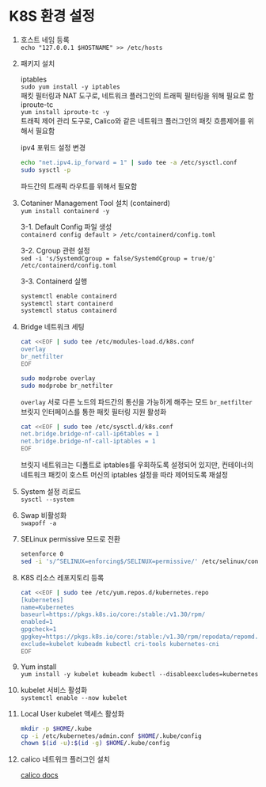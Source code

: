 # K8S 환경 설정

1. 호스트 네임 등록  
    `echo "127.0.0.1 $HOSTNAME" >> /etc/hosts`

2. 패키지 설치
  
    iptables  
    `sudo yum install -y iptables`  
    패킷 필터링과 NAT 도구로, 네트워크 플러그인의 트래픽 필터링을 위해 필요로 함
    iproute-tc  
    `yum install iproute-tc -y`  
    트래픽 제어 관리 도구로, Calico와 같은 네트워크 플러그인의 패킷 흐름제어를 위해서 필요함

    ipv4 포워드 설정 변경

    ```bash
    echo "net.ipv4.ip_forward = 1" | sudo tee -a /etc/sysctl.conf
    sudo sysctl -p
    ```  

    파드간의 트래픽 라우트를 위해서 필요함

3. Cotaniner Management Tool 설치 (containerd)  
    `yum install containerd -y`

    3-1. Default Config 파일 생성  
    `containerd config default > /etc/containerd/config.toml`

    3-2. Cgroup 관련 설정  
    `sed -i 's/SystemdCgroup = false/SystemdCgroup = true/g' /etc/containerd/config.toml`

    3-3. Containerd 실행  

    ```bash
    systemctl enable containerd
    systemctl start containerd
    systemctl status containerd
    ```

4. Bridge 네트워크 세팅  

    ```bash
    cat <<EOF | sudo tee /etc/modules-load.d/k8s.conf
    overlay
    br_netfilter
    EOF
    
    sudo modprobe overlay
    sudo modprobe br_netfilter
    ```

    `overlay` 서로 다른 노드의 파드간의 통신을 가능하게 해주는 모드
    `br_netfilter` 브릿지 인터페이스를 통한 패킷 필터링 지원 활성화

    ```bash
    cat <<EOF | sudo tee /etc/sysctl.d/k8s.conf
    net.bridge.bridge-nf-call-ip6tables = 1
    net.bridge.bridge-nf-call-iptables = 1
    EOF
    ```

    브릿지 네트워크는 디폴트로 iptables를 우회하도록 설정되어 있지만, 컨테이너의 네트워크 패킷이 호스트 머신의 iptables 설정을 따라 제어되도록 재설정

5. System 설정 리로드  
    `sysctl --system`

6. Swap 비활성화  
    `swapoff -a`

7. SELinux permissive 모드로 전환  

    ```bash
    setenforce 0
    sed -i 's/^SELINUX=enforcing$/SELINUX=permissive/' /etc/selinux/config
    ```

8. K8S 리소스 레포지토리 등록  

    ```bash
    cat <<EOF | sudo tee /etc/yum.repos.d/kubernetes.repo
    [kubernetes]
    name=Kubernetes
    baseurl=https://pkgs.k8s.io/core:/stable:/v1.30/rpm/
    enabled=1
    gpgcheck=1
    gpgkey=https://pkgs.k8s.io/core:/stable:/v1.30/rpm/repodata/repomd.xml.key
    exclude=kubelet kubeadm kubectl cri-tools kubernetes-cni
    EOF
    ```

9. Yum install  
    `yum install -y kubelet kubeadm kubectl --disableexcludes=kubernetes`

10. kubelet 서비스 활성화  
    `systemctl enable --now kubelet`

11. Local User kubelet 액세스 활성화  

    ```bash
    mkdir -p $HOME/.kube
    cp -i /etc/kubernetes/admin.conf $HOME/.kube/config
    chown $(id -u):$(id -g) $HOME/.kube/config
    ```

12. calico 네트워크 플러그인 설치

    [calico docs](https://docs.tigera.io/calico/latest/getting-started/kubernetes/quickstart#install-calico)
